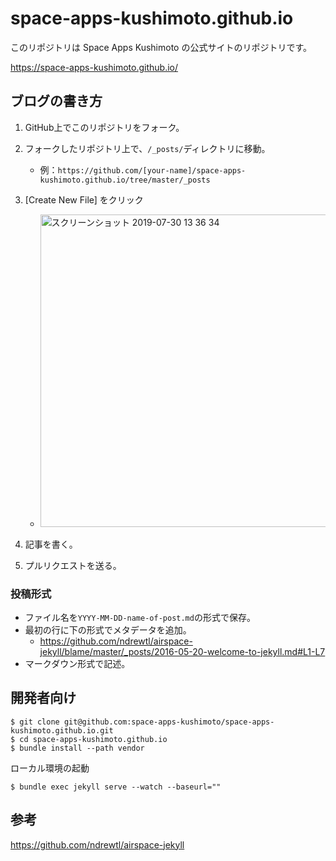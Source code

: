 # space-apps-kushimoto.github.io

このリポジトリは Space Apps Kushimoto の公式サイトのリポジトリです。

https://space-apps-kushimoto.github.io/

## ブログの書き方
1. GitHub上でこのリポジトリをフォーク。

2. フォークしたリポジトリ上で、`/_posts/`ディレクトリに移動。
    - 例：`https://github.com/[your-name]/space-apps-kushimoto.github.io/tree/master/_posts`

3. [Create New File] をクリック
    - <img width="500" alt="スクリーンショット 2019-07-30 13 36 34" src="https://user-images.githubusercontent.com/8760841/62172910-f59d1e00-b36e-11e9-96c5-5281461ccf9f.png">
 
4. 記事を書く。

5. プルリクエストを送る。

### 投稿形式
- ファイル名を`YYYY-MM-DD-name-of-post.md`の形式で保存。
- 最初の行に下の形式でメタデータを追加。
    - https://github.com/ndrewtl/airspace-jekyll/blame/master/_posts/2016-05-20-welcome-to-jekyll.md#L1-L7
- マークダウン形式で記述。

## 開発者向け

```
$ git clone git@github.com:space-apps-kushimoto/space-apps-kushimoto.github.io.git
$ cd space-apps-kushimoto.github.io
$ bundle install --path vendor
```

ローカル環境の起動

```
$ bundle exec jekyll serve --watch --baseurl=""
```

## 参考

https://github.com/ndrewtl/airspace-jekyll
